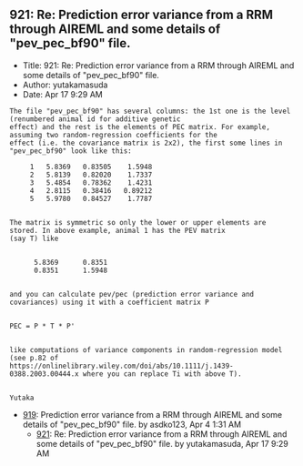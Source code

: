## 921: Re: Prediction error variance from a RRM through AIREML and some details of "pev_pec_bf90" file.

- Title: 921: Re: Prediction error variance from a RRM through AIREML and some details of "pev_pec_bf90" file.
- Author: yutakamasuda
- Date: Apr 17 9:29 AM
```
The file "pev_pec_bf90" has several columns: the 1st one is the level (renumbered animal id for additive genetic
effect) and the rest is the elements of PEC matrix. For example, assuming two random-regression coefficients for the
effect (i.e. the covariance matrix is 2x2), the first some lines in "pev_pec_bf90" look like this:

	 1   5.8369	  0.83505	 1.5948    
	 2   5.8139	  0.82020	 1.7337    
	 3   5.4854	  0.78362	 1.4231    
	 4   2.8115	  0.38416	0.89212    
	 5   5.9780	  0.84527	 1.7787    


The matrix is symmetric so only the lower or upper elements are stored. In above example, animal 1 has the PEV matrix
(say T) like 


      5.8369	  0.8351
      0.8351	  1.5948


and you can calculate pev/pec (prediction error variance and covariances) using it with a coefficient matrix P


PEC = P * T * P'


like computations of variance components in random-regression model (see p.82 of
https://onlinelibrary.wiley.com/doi/abs/10.1111/j.1439-0388.2003.00444.x where you can replace Ti with above T).


Yutaka
```

- [919](0919.md): Prediction error variance from a RRM through AIREML and some details of &quot;pev_pec_bf90&quot; file. by asdko123, Apr 4 1:31 AM
    - [921](0921.md): Re: Prediction error variance from a RRM through AIREML and some details of &quot;pev_pec_bf90&quot; file. by yutakamasuda, Apr 17 9:29 AM
